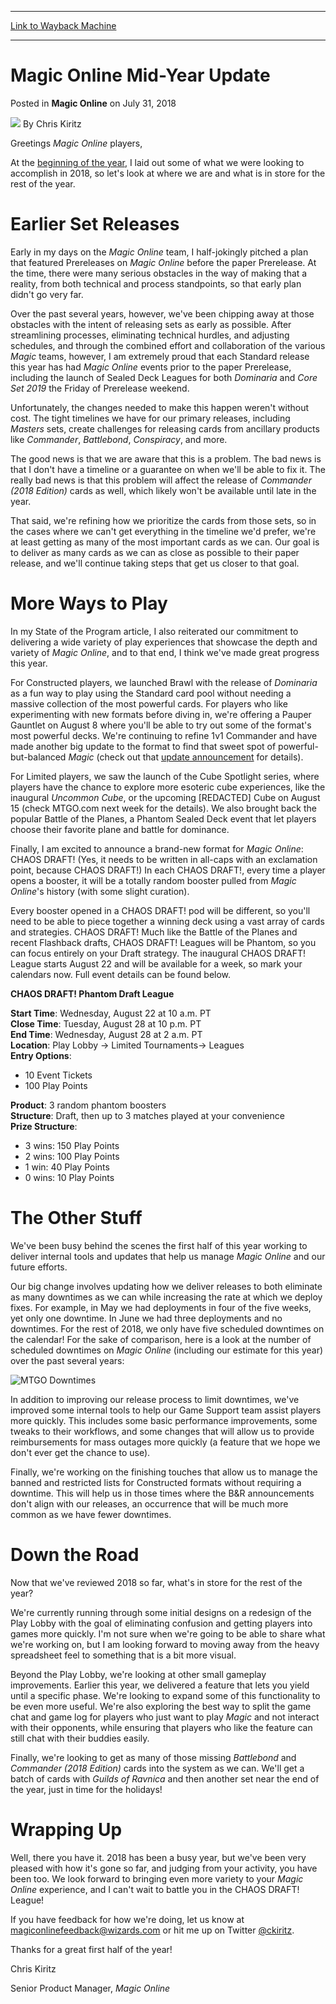 
---
[Link to Wayback Machine](https://web.archive.org/web/20180802002053/https://magic.wizards.com/en/articles/archive/magic-online/magic-online-mid-year-update-2018-07-31)

[_metadata_:author]:- "Chris Kiritz"
[_metadata_:description]:- "We're halfway through 2018, so it's time to examine the goals we've accomplished and share what'll be coming out soon."
[_metadata_:generator]:- "Drupal 7 (http://drupal.org)"
[_metadata_:node]:- "1318796"
[_metadata_:publish_date]:- "2018-07-31"
[_metadata_:source]:- "div-main-content"
[_metadata_:title]:- "Magic Online Mid-Year Update"
[_metadata_:wayback_capture_timestamp]:- "2018-08-02 00:20:53"
[_metadata_:wayback_raw_url]:- "https://web.archive.org/web/20180802002053id_/https://magic.wizards.com/en/articles/archive/magic-online/magic-online-mid-year-update-2018-07-31"
[_metadata_:wayback_url]:- "https://magic.wizards.com/en/articles/archive/magic-online/magic-online-mid-year-update-2018-07-31"
---


Magic Online Mid-Year Update
============================



 Posted in **Magic Online**
 on July 31, 2018 






![](https://media.magic.wizards.com/styles/auth_small/public/images/hero/wizardslogo_thumb.jpg)
By Chris Kiritz











Greetings *Magic Online* players,


At the [beginning of the year](https://magic.wizards.com/en/articles/archive/magic-digital/state-magic-online-2018-2018-02-08), I laid out some of what we were looking to accomplish in 2018, so let's look at where we are and what is in store for the rest of the year.


Earlier Set Releases
====================


Early in my days on the *Magic Online* team, I half-jokingly pitched a plan that featured Prereleases on *Magic Online* before the paper Prerelease. At the time, there were many serious obstacles in the way of making that a reality, from both technical and process standpoints, so that early plan didn't go very far.


Over the past several years, however, we've been chipping away at those obstacles with the intent of releasing sets as early as possible. After streamlining processes, eliminating technical hurdles, and adjusting schedules, and through the combined effort and collaboration of the various *Magic* teams, however, I am extremely proud that each Standard release this year has had *Magic Online* events prior to the paper Prerelease, including the launch of Sealed Deck Leagues for both *Dominaria* and *Core Set 2019* the Friday of Prerelease weekend.


Unfortunately, the changes needed to make this happen weren't without cost. The tight timelines we have for our primary releases, including *Masters* sets, create challenges for releasing cards from ancillary products like *Commander*, *Battlebond*, *Conspiracy*, and more.


The good news is that we are aware that this is a problem. The bad news is that I don't have a timeline or a guarantee on when we'll be able to fix it. The really bad news is that this problem will affect the release of *Commander (2018 Edition)* cards as well, which likely won't be available until late in the year.


That said, we're refining how we prioritize the cards from those sets, so in the cases where we can't get everything in the timeline we'd prefer, we're at least getting as many of the most important cards as we can. Our goal is to deliver as many cards as we can as close as possible to their paper release, and we'll continue taking steps that get us closer to that goal.


More Ways to Play
=================


In my State of the Program article, I also reiterated our commitment to delivering a wide variety of play experiences that showcase the depth and variety of *Magic Online*, and to that end, I think we've made great progress this year.


For Constructed players, we launched Brawl with the release of *Dominaria* as a fun way to play using the Standard card pool without needing a massive collection of the most powerful cards. For players who like experimenting with new formats before diving in, we're offering a Pauper Gauntlet on August 8 where you'll be able to try out some of the format's most powerful decks. We're continuing to refine 1v1 Commander and have made another big update to the format to find that sweet spot of powerful-but-balanced *Magic* (check out that [update announcement](https://magic.wizards.com/en/articles/archive/magic-online/magic-online-1v1-commander-update-2018-07-20) for details).


For Limited players, we saw the launch of the Cube Spotlight series, where players have the chance to explore more esoteric cube experiences, like the inaugural *Uncommon Cube*, or the upcoming [REDACTED] Cube on August 15 (check MTGO.com next week for the details). We also brought back the popular Battle of the Planes, a Phantom Sealed Deck event that let players choose their favorite plane and battle for dominance.


Finally, I am excited to announce a brand-new format for *Magic Online*: CHAOS DRAFT! (Yes, it needs to be written in all-caps with an exclamation point, because CHAOS DRAFT!) In each CHAOS DRAFT!, every time a player opens a booster, it will be a totally random booster pulled from *Magic Online*'s history (with some slight curation).


Every booster opened in a CHAOS DRAFT! pod will be different, so you'll need to be able to piece together a winning deck using a vast array of cards and strategies. CHAOS DRAFT! Much like the Battle of the Planes and recent Flashback drafts, CHAOS DRAFT! Leagues will be Phantom, so you can focus entirely on your Draft strategy. The inaugural CHAOS DRAFT! League starts August 22 and will be available for a week, so mark your calendars now. Full event details can be found below.


**CHAOS DRAFT! Phantom Draft League**


**Start Time**: Wednesday, August 22 at 10 a.m. PT  
**Close Time**: Tuesday, August 28 at 10 p.m. PT  
**End Time**: Wednesday, August 28 at 2 a.m. PT  
**Location**: Play Lobby -> Limited Tournaments-> Leagues  
**Entry Options**:


* 10 Event Tickets
* 100 Play Points

**Product**: 3 random phantom boosters  
**Structure**: Draft, then up to 3 matches played at your convenience  
**Prize Structure**:


* 3 wins: 150 Play Points
* 2 wins: 100 Play Points
* 1 win: 40 Play Points
* 0 wins: 10 Play Points

The Other Stuff
===============


We've been busy behind the scenes the first half of this year working to deliver internal tools and updates that help us manage *Magic Online* and our future efforts.


Our big change involves updating how we deliver releases to both eliminate as many downtimes as we can while increasing the rate at which we deploy fixes. For example, in May we had deployments in four of the five weeks, yet only one downtime. In June we had three deployments and no downtimes. For the rest of 2018, we only have five scheduled downtimes on the calendar! For the sake of comparison, here is a look at the number of scheduled downtimes on *Magic Online* (including our estimate for this year) over the past several years:


![MTGO Downtimes](https://media.wizards.com/2018/images/daily/MTGO20180731_down.png)


In addition to improving our release process to limit downtimes, we've improved some internal tools to help our Game Support team assist players more quickly. This includes some basic performance improvements, some tweaks to their workflows, and some changes that will allow us to provide reimbursements for mass outages more quickly (a feature that we hope we don't ever get the chance to use).


Finally, we're working on the finishing touches that allow us to manage the banned and restricted lists for Constructed formats without requiring a downtime. This will help us in those times where the B&R announcements don't align with our releases, an occurrence that will be much more common as we have fewer downtimes.


Down the Road
=============


Now that we've reviewed 2018 so far, what's in store for the rest of the year?


We're currently running through some initial designs on a redesign of the Play Lobby with the goal of eliminating confusion and getting players into games more quickly. I'm not sure when we're going to be able to share what we're working on, but I am looking forward to moving away from the heavy spreadsheet feel to something that is a bit more visual.


Beyond the Play Lobby, we're looking at other small gameplay improvements. Earlier this year, we delivered a feature that lets you yield until a specific phase. We're looking to expand some of this functionality to be even more useful. We're also exploring the best way to split the game chat and game log for players who just want to play *Magic* and not interact with their opponents, while ensuring that players who like the feature can still chat with their buddies easily.


Finally, we're looking to get as many of those missing *Battlebond* and *Commander (2018 Edition)* cards into the system as we can. We'll get a batch of cards with *Guilds of Ravnica* and then another set near the end of the year, just in time for the holidays!


Wrapping Up
===========


Well, there you have it. 2018 has been a busy year, but we've been very pleased with how it's gone so far, and judging from your activity, you have been too. We look forward to bringing even more variety to your *Magic Online* experience, and I can't wait to battle you in the CHAOS DRAFT! League!


If you have feedback for how we're doing, let us know at [magiconlinefeedback@wizards.com](mailto:magiconlinefeedback@wizards.com) or hit me up on Twitter [@ckiritz](https://twitter.com/ckiritz).


Thanks for a great first half of the year!


Chris Kiritz  

Senior Product Manager, *Magic Online*







